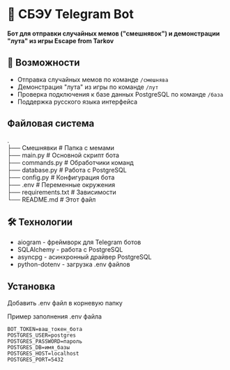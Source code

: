 # 🤖 СБЭУ Telegram Bot

**Бот для отправки случайных мемов ("смешнявок") и демонстрации "лута" из игры Escape from Tarkov**

## 🚀 Возможности

- Отправка случайных мемов по команде `/смешнява`
- Демонстрация "лута" из игры по команде `/лут`
- Проверка подключения к базе данных PostgreSQL по команде `/база`
- Поддержка русского языка интерфейса

## Файловая система

.  
├── Смешнявки           # Папка с мемами  
├── main.py             # Основной скрипт бота  
├── commands.py         # Обработчики команд  
├── database.py         # Работа с PostgreSQL  
├── config.py           # Конфигурация бота  
├── .env                # Переменные окружения  
├── requirements.txt    # Зависимости  
└── README.md           # Этот файл  

## 🛠 Технологии

  - aiogram - фреймворк для Telegram ботов
  - SQLAlchemy - работа с PostgreSQL
  - asyncpg - асинхронный драйвер PostgreSQL
  - python-dotenv - загрузка .env файлов

## Установка

Добавить .env файл в корневую папку

Пример заполнения .env файла
```
BOT_TOKEN=ваш_токен_бота
POSTGRES_USER=postgres
POSTGRES_PASSWORD=пароль
POSTGRES_DB=имя_базы
POSTGRES_HOST=localhost
POSTGRES_PORT=5432
```
